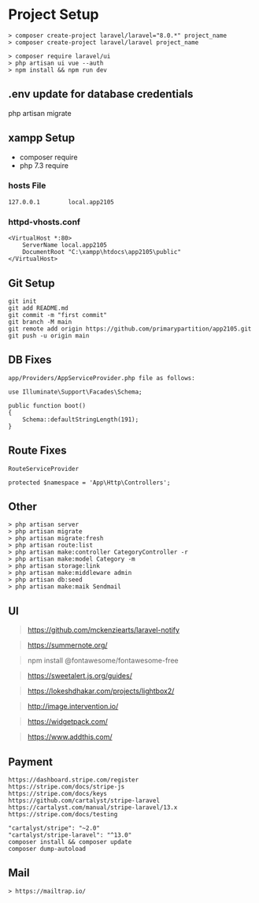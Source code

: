 # Project Setup

```
> composer create-project laravel/laravel="8.0.*" project_name
> composer create-project laravel/laravel project_name
```

```
> composer require laravel/ui
> php artisan ui vue --auth
> npm install && npm run dev
```


## .env update for database credentials

php artisan migrate


## xampp Setup 

- composer require
- php 7.3 require


### hosts File

```
127.0.0.1        local.app2105
```


### httpd-vhosts.conf

```
<VirtualHost *:80>   
	ServerName local.app2105
	DocumentRoot "C:\xampp\htdocs\app2105\public" 
</VirtualHost>
```


## Git Setup

```
git init
git add README.md
git commit -m "first commit"
git branch -M main
git remote add origin https://github.com/primarypartition/app2105.git
git push -u origin main
```


## DB Fixes

```
app/Providers/AppServiceProvider.php file as follows:

use Illuminate\Support\Facades\Schema;

public function boot() 
{
    Schema::defaultStringLength(191); 
}
```


## Route Fixes

```
RouteServiceProvider

protected $namespace = 'App\Http\Controllers';
```


## Other

```
> php artisan server
> php artisan migrate
> php artisan migrate:fresh
> php artisan route:list
> php artisan make:controller CategoryController -r
> php artisan make:model Category -m
> php artisan storage:link
> php artisan make:middleware admin
> php artisan db:seed
> php artisan make:maik Sendmail
```


## UI

> https://github.com/mckenziearts/laravel-notify

> https://summernote.org/

> npm install @fontawesome/fontawesome-free

> https://sweetalert.js.org/guides/

> https://lokeshdhakar.com/projects/lightbox2/

> http://image.intervention.io/

> https://widgetpack.com/

> https://www.addthis.com/


## Payment

```
https://dashboard.stripe.com/register
https://stripe.com/docs/stripe-js
https://stripe.com/docs/keys
https://github.com/cartalyst/stripe-laravel
https://cartalyst.com/manual/stripe-laravel/13.x
https://stripe.com/docs/testing

"cartalyst/stripe": "~2.0"
"cartalyst/stripe-laravel": "^13.0"
composer install && composer update
composer dump-autoload

```


## Mail

```
> https://mailtrap.io/

```
